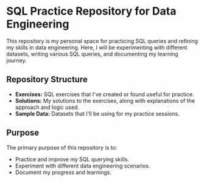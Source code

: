 # SQL Practice Repository for Data Engineering

This repository is my personal space for practicing SQL queries and refining my skills in data engineering. Here, I will be experimenting with different datasets, writing various SQL queries, and documenting my learning journey.

## Repository Structure

- **Exercises:** SQL exercises that I've created or found useful for practice.
- **Solutions:** My solutions to the exercises, along with explanations of the approach and logic used.
- **Sample Data:** Datasets that I'll be using for my practice sessions.

## Purpose

The primary purpose of this repository is to:

- Practice and improve my SQL querying skills.
- Experiment with different data engineering scenarios.
- Document my progress and learnings.
